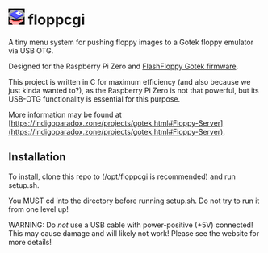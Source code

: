 # ![floppcgi icon](floppysrv.png) floppcgi

A tiny menu system for pushing floppy images to a Gotek floppy emulator via USB OTG.

Designed for the Raspberry Pi Zero and [FlashFloppy Gotek firmware](https://github.com/keirf/flashfloppy).

This project is written in C for maximum efficiency (and also because we just kinda wanted to?), as the Raspberry Pi Zero is not that powerful, but its USB-OTG functionality is essential for this purpose.

More information may be found at [https://indigoparadox.zone/projects/gotek.html#Floppy-Server](https://indigoparadox.zone/projects/gotek.html#Floppy-Server).

## Installation

To install, clone this repo to (/opt/floppcgi is recommended) and run setup.sh.

You MUST cd into the directory before running setup.sh. Do not try to run it from one level up!

WARNING: Do *not* use a USB cable with power-positive (+5V) connected! This may cause damage and will likely not work! Please see the website for more details!

